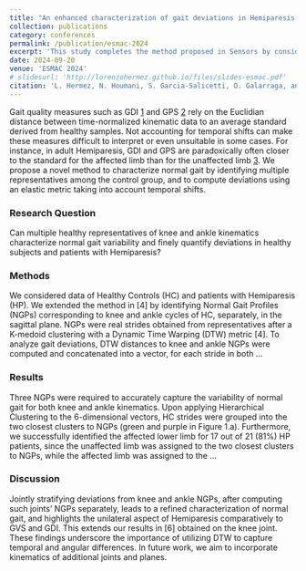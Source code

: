 ```yaml
---
title: "An enhanced characterization of gait deviations in Hemiparesis by combining knee and ankle kinematics"
collection: publications
category: conferences
permalink: /publication/esmac-2024
excerpt: 'This study completes the method proposed in Sensors by considering sagittal ankle angular kinematics.'
date: 2024-09-20
venue: 'ESMAC 2024'
# slidesurl: 'http://lorenzohermez.github.io/files/slides-esmac.pdf'
citation: 'L. Hermez, N. Houmani, S. Garcia-Salicetti, O. Galarraga, and V. Vincent. "An enhanced characterization of gait deviations in Hemiparesis by combining knee and ankle kinematics". <i>Gait & Posture</i>, 113:91–92, 2024. ISSN 0966-6362. https://doi.org/10.1016/j.gaitpost.2024.07.106'
---
```


Gait quality measures such as GDI [1](https://doi.org/10.1016/j.gaitpost.2008.05.001) and GPS [2](https://doi.org/10.1016/j.gaitpost.2009.05.020) rely on the Euclidian distance between time-normalized kinematic data to an average standard derived from healthy samples. Not accounting for temporal shifts can make these measures difficult to interpret or even unsuitable in some cases. For instance, in adult Hemiparesis, GDI and GPS are paradoxically often closer to the standard for the affected limb than for the unaffected limb [3](https://doi.org/10.1016/j.gaitpost.2018.06.126). We propose a novel method to characterize normal gait by identifying multiple representatives among the control group, and to compute deviations using an elastic metric taking into account temporal shifts.

### Research Question

Can multiple healthy representatives of knee and ankle kinematics characterize normal gait variability and finely quantify deviations in healthy subjects and patients with Hemiparesis?

### Methods

We considered data of Healthy Controls (HC) and patients with Hemiparesis (HP). We extended the method in [4] by identifying Normal Gait Profiles (NGPs) corresponding to knee and ankle cycles of HC, separately, in the sagittal plane. NGPs were real strides obtained from representatives after a K-medoid clustering with a Dynamic Time Warping (DTW) metric [4]. To analyze gait deviations, DTW distances to knee and ankle NGPs were computed and concatenated into a vector, for each stride in both ...

### Results

Three NGPs were required to accurately capture the variability of normal gait for both knee and ankle kinematics. Upon applying Hierarchical Clustering to the 6-dimensional vectors, HC strides were grouped into the two closest clusters to NGPs (green and purple in Figure 1.a). Furthermore, we successfully identified the affected lower limb for 17 out of 21 (81%) HP patients, since the unaffected limb was assigned to the two closest clusters to NGPs, while the affected limb was assigned to the ...

### Discussion

Jointly stratifying deviations from knee and ankle NGPs, after computing such joints’ NGPs separately, leads to a refined characterization of normal gait, and highlights the unilateral aspect of Hemiparesis comparatively to GVS and GDI. This extends our results in [6] obtained on the knee joint. These findings underscore the importance of utilizing DTW to capture temporal and angular differences. In future work, we aim to incorporate kinematics of additional joints and planes.
